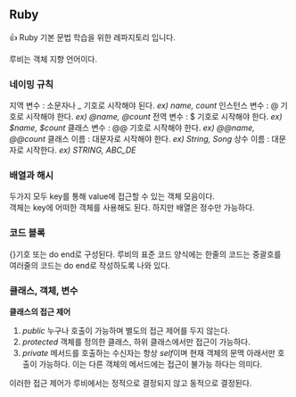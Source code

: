 ## Ruby
👍 Ruby 기본 문법 학습을 위한 레파지토리 입니다.

루비는 객체 지향 언어이다.


### 네이밍 규칙
지역 변수 : 소문자나 _ 기호로 시작해야 된다. *ex) name, count*
인스턴스 변수 : @ 기호로 시작해야 한다. *ex) @name, @count*
전역 변수 : $ 기호로 시작해야 한다. *ex) $name, $count*
클래스 변수 : @@ 기호로 시작해야 한다. *ex) @@name, @@count*
클래스 이름 : 대문자로 시작해야 한다. *ex) String, Song*
상수 이름 : 대문자로 시작한다. *ex) STRING, ABC_DE*

### 배열과 해시
두가지 모두 key를 통해 value에 접근할 수 있는 객체 모음이다.   
객체는 key에 어떠한 객체를 사용해도 된다. 하지만 배열은 정수만 가능하다.

### 코드 블록
{}기호 또는 do end로 구성된다. 루비의 표준 코드 양식에는 한줄의 코드는 중괄호를 여러줄의 코드는 do end로 작성하도록 나와 있다.

### 클래스, 객체, 변수
**클래스의 접근 제어**
1. *public* 누구나 호출이 가능하며 별도의 접근 제어를 두지 않는다.
2. *protected* 객체를 정의한 클래스, 하위 클래스에서만 접근이 가능하다.
3. *private* 메서드를 호출하는 수신자는 항상 *self*이며 현재 객체의 문맥 아래서만 호출이 가능하다. 이는 다른 객체의 메서드에는 접근이 불가능 하다는 의미다.

이러한 접근 제어가 루비에서는 정적으로 결정되지 않고 동적으로 결정된다.

